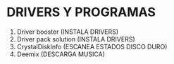 # DRIVERS Y PROGRAMAS 
1. Driver booster                (INSTALA DRIVERS) 
2. Driver pack solution          (INSTALA DRIVERS)
3. CrystalDiskInfo               (ESCANEA ESTADOS DISCO DURO)
4. Deemix                        (DESCARGA MUSICA)
